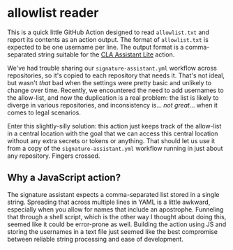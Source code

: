 # allowlist reader

This is a quick little GitHub Action designed to read `allowlist.txt` and report its contents as an action output. The
format of `allowlist.txt` is expected to be one username per line. The output format is a comma-separated string
suitable for the [CLA Assistant Lite](https://github.com/marketplace/actions/cla-assistant-lite) action.

We've had trouble sharing our `signature-assistant.yml` workflow across repositories, so it's copied to each
repository that needs it. That's not ideal, but wasn't _that_ bad when the settings were pretty basic and unlikely to
change over time. Recently, we encountered the need to add usernames to the allow-list, and now the duplication is a
real problem: the list is likely to diverge in various repositories, and inconsistency is... _not great_... when it
comes to legal scenarios.

Enter this slightly-silly solution: this action just keeps track of the allow-list in a central location with the goal
that we can access this central location without any extra secrets or tokens or anything. That should let us use it
from a copy of the `signature-assistant.yml` workflow running in just about any repository. Fingers crossed.

## Why a JavaScript action?

The signature assistant expects a comma-separated list stored in a single string. Spreading that across multiple lines
in YAML is a little awkward, especially when you allow for names that include an apostrophe. Funneling that through a
shell script, which is the other way I thought about doing this, seemed like it could be error-prone as well. Building
the action using JS and storing the usernames in a text file just seemed like the best compromise between reliable
string processing and ease of development.
